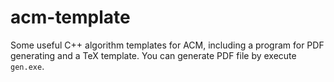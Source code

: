 # acm-template
Some useful C++ algorithm templates for ACM, including a program for PDF generating and a TeX template.
You can generate PDF file by execute `gen.exe`.
